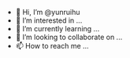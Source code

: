 - 👋 Hi, I’m @yunruihu
- 👀 I’m interested in ...
- 🌱 I’m currently learning ...
- 💞️ I’m looking to collaborate on ...
- 📫 How to reach me ...

<!---
yunruihu/yunruihu is a ✨ special ✨ repository because its `README.md` (this file) appears on your GitHub profile.
You can click the Preview link to take a look at your changes.
--->
